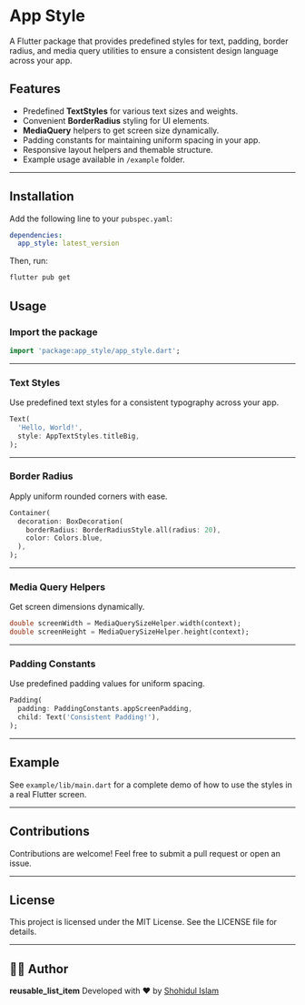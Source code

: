 # App Style

A Flutter package that provides predefined styles for text, padding, border radius, and media query utilities to ensure a consistent design language across your app.

## Features

* Predefined **TextStyles** for various text sizes and weights.
* Convenient **BorderRadius** styling for UI elements.
* **MediaQuery** helpers to get screen size dynamically.
* Padding constants for maintaining uniform spacing in your app.
* Responsive layout helpers and themable structure.
* Example usage available in `/example` folder.


---

## Installation

Add the following line to your `pubspec.yaml`:

```yaml
dependencies:
  app_style: latest_version
```

Then, run:

```sh
flutter pub get
```

## Usage

### Import the package

```dart
import 'package:app_style/app_style.dart';
```

---

### Text Styles

Use predefined text styles for a consistent typography across your app.

```dart
Text(
  'Hello, World!',
  style: AppTextStyles.titleBig,
);
```

---

### Border Radius

Apply uniform rounded corners with ease.

```dart
Container(
  decoration: BoxDecoration(
    borderRadius: BorderRadiusStyle.all(radius: 20),
    color: Colors.blue,
  ),
);
```

---

### Media Query Helpers

Get screen dimensions dynamically.

```dart
double screenWidth = MediaQuerySizeHelper.width(context);
double screenHeight = MediaQuerySizeHelper.height(context);
```


---


### Padding Constants

Use predefined padding values for uniform spacing.

```dart
Padding(
  padding: PaddingConstants.appScreenPadding,
  child: Text('Consistent Padding!'),
);
```

---


## Example

See `example/lib/main.dart` for a complete demo of how to use the styles in a real Flutter screen.


---

## Contributions

Contributions are welcome! Feel free to submit a pull request or open an issue.


---

## License

This project is licensed under the MIT License. See the LICENSE file for details.


---


## 👨‍💼 Author

**reusable_list_item**
Developed with ❤️ by [Shohidul Islam](https://github.com/ShohidulProgrammer)